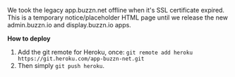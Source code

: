 We took the legacy app.buzzn.net offline when it's SSL certificate expired. This is a temporary notice/placeholder HTML page until we release the new admin.buzzn.io and display.buzzn.io apps.

**How to deploy**

1. Add the git remote for Heroku, once:
   `git remote add heroku https://git.heroku.com/app-buzzn-net.git`
2. Then simply `git push heroku`.